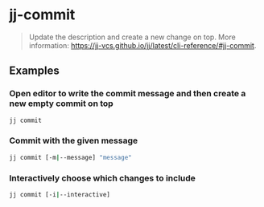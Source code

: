# jj-commit

> Update the description and create a new change on top. More information: <https://jj-vcs.github.io/jj/latest/cli-reference/#jj-commit>.

## Examples

### Open editor to write the commit message and then create a new empty commit on top

```bash
jj commit
```

### Commit with the given message

```bash
jj commit [-m|--message] "message"
```

### Interactively choose which changes to include

```bash
jj commit [-i|--interactive]
```
